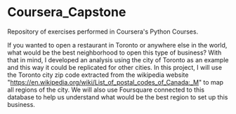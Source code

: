# Coursera_Capstone
Repository of exercises performed in Coursera's Python Courses.

If you wanted to open a restaurant in Toronto or anywhere else in the world, what would be the best neighborhood to open this type of business? With that in mind, I developed an analysis using the city of Toronto as an example and this way it could be replicated for other cities.
In this project, I will use the Toronto city zip code extracted from the wikipedia website "https://en.wikipedia.org/wiki/List_of_postal_codes_of_Canada:_M" to map all regions of the city. We will also use Foursquare connected to this database to help us understand what would be the best region to set up this business.